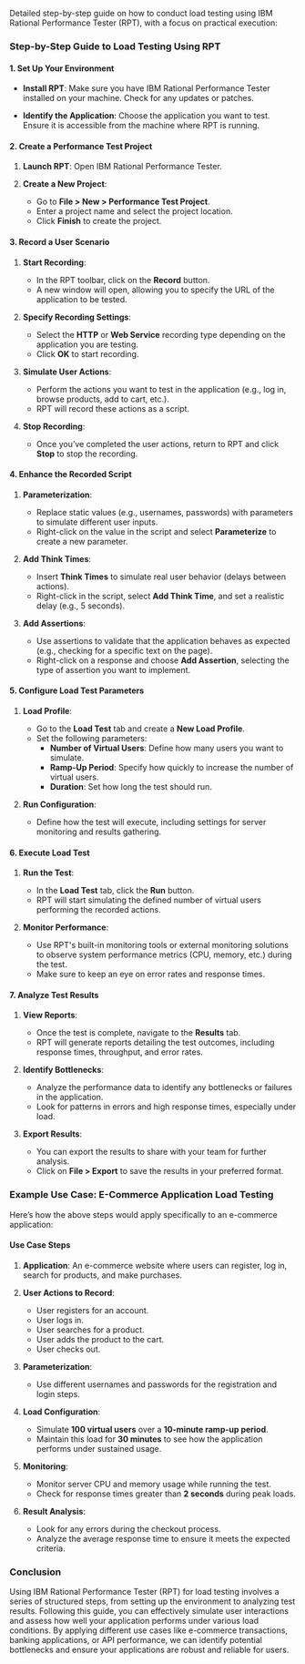 Detailed step-by-step guide on how to conduct load testing using IBM Rational Performance Tester (RPT), with a focus on practical execution:

### **Step-by-Step Guide to Load Testing Using RPT**

#### **1. Set Up Your Environment**

- **Install RPT**: Make sure you have IBM Rational Performance Tester installed on your machine. Check for any updates or patches.

- **Identify the Application**: Choose the application you want to test. Ensure it is accessible from the machine where RPT is running.

#### **2. Create a Performance Test Project**

1. **Launch RPT**: Open IBM Rational Performance Tester.
   
2. **Create a New Project**:
   - Go to **File > New > Performance Test Project**.
   - Enter a project name and select the project location.
   - Click **Finish** to create the project.

#### **3. Record a User Scenario**

1. **Start Recording**:
   - In the RPT toolbar, click on the **Record** button.
   - A new window will open, allowing you to specify the URL of the application to be tested.

2. **Specify Recording Settings**:
   - Select the **HTTP** or **Web Service** recording type depending on the application you are testing.
   - Click **OK** to start recording.

3. **Simulate User Actions**:
   - Perform the actions you want to test in the application (e.g., log in, browse products, add to cart, etc.).
   - RPT will record these actions as a script.

4. **Stop Recording**:
   - Once you’ve completed the user actions, return to RPT and click **Stop** to stop the recording.

#### **4. Enhance the Recorded Script**

1. **Parameterization**:
   - Replace static values (e.g., usernames, passwords) with parameters to simulate different user inputs.
   - Right-click on the value in the script and select **Parameterize** to create a new parameter.

2. **Add Think Times**:
   - Insert **Think Times** to simulate real user behavior (delays between actions).
   - Right-click in the script, select **Add Think Time**, and set a realistic delay (e.g., 5 seconds).

3. **Add Assertions**:
   - Use assertions to validate that the application behaves as expected (e.g., checking for a specific text on the page).
   - Right-click on a response and choose **Add Assertion**, selecting the type of assertion you want to implement.

#### **5. Configure Load Test Parameters**

1. **Load Profile**:
   - Go to the **Load Test** tab and create a **New Load Profile**.
   - Set the following parameters:
     - **Number of Virtual Users**: Define how many users you want to simulate.
     - **Ramp-Up Period**: Specify how quickly to increase the number of virtual users.
     - **Duration**: Set how long the test should run.

2. **Run Configuration**:
   - Define how the test will execute, including settings for server monitoring and results gathering.

#### **6. Execute Load Test**

1. **Run the Test**:
   - In the **Load Test** tab, click the **Run** button.
   - RPT will start simulating the defined number of virtual users performing the recorded actions.

2. **Monitor Performance**:
   - Use RPT's built-in monitoring tools or external monitoring solutions to observe system performance metrics (CPU, memory, etc.) during the test.
   - Make sure to keep an eye on error rates and response times.

#### **7. Analyze Test Results**

1. **View Reports**:
   - Once the test is complete, navigate to the **Results** tab.
   - RPT will generate reports detailing the test outcomes, including response times, throughput, and error rates.

2. **Identify Bottlenecks**:
   - Analyze the performance data to identify any bottlenecks or failures in the application.
   - Look for patterns in errors and high response times, especially under load.

3. **Export Results**:
   - You can export the results to share with your team for further analysis.
   - Click on **File > Export** to save the results in your preferred format.

### **Example Use Case: E-Commerce Application Load Testing**

Here’s how the above steps would apply specifically to an e-commerce application:

#### **Use Case Steps**

1. **Application**: An e-commerce website where users can register, log in, search for products, and make purchases.

2. **User Actions to Record**:
   - User registers for an account.
   - User logs in.
   - User searches for a product.
   - User adds the product to the cart.
   - User checks out.

3. **Parameterization**:
   - Use different usernames and passwords for the registration and login steps.

4. **Load Configuration**:
   - Simulate **100 virtual users** over a **10-minute ramp-up period**.
   - Maintain this load for **30 minutes** to see how the application performs under sustained usage.

5. **Monitoring**:
   - Monitor server CPU and memory usage while running the test.
   - Check for response times greater than **2 seconds** during peak loads.

6. **Result Analysis**:
   - Look for any errors during the checkout process.
   - Analyze the average response time to ensure it meets the expected criteria.

### **Conclusion**

Using IBM Rational Performance Tester (RPT) for load testing involves a series of structured steps, from setting up the environment to analyzing test results. Following this guide, you can effectively simulate user interactions and assess how well your application performs under various load conditions. By applying different use cases like e-commerce transactions, banking applications, or API performance, we can identify potential bottlenecks and ensure your applications are robust and reliable for users.